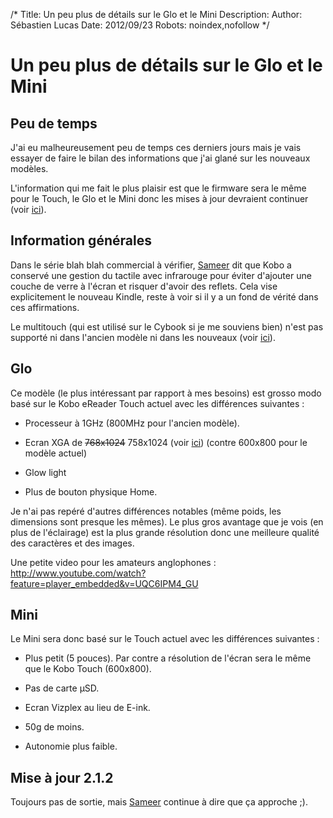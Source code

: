 /*
Title: Un peu plus de détails sur le Glo et le Mini
Description: 
Author: Sébastien Lucas
Date: 2012/09/23
Robots: noindex,nofollow
*/
# Un peu plus de détails sur le Glo et le Mini

## Peu de temps
J'ai eu malheureusement peu de temps ces derniers jours mais je vais essayer de faire le bilan des informations que j'ai glané sur les nouveaux modèles.

L'information qui me fait le plus plaisir est que le firmware sera le même pour le Touch, le Glo et le Mini donc les mises à jour devraient continuer (voir [ici](http://www.mobileread.com/forums/showpost.php?p=2216859&postcount=33)).

## Information générales

Dans le série blah blah commercial à vérifier, [Sameer](http://www.mobileread.com/forums/showpost.php?p=2216643&postcount=22) dit que Kobo a conservé une gestion du tactile avec infrarouge pour éviter d'ajouter une couche de verre à l'écran et risquer  d'avoir des reflets. Cela vise explicitement le nouveau Kindle, reste à voir si il y a un fond de vérité dans ces affirmations.

Le multitouch (qui est utilisé sur le Cybook si je me souviens bien) n'est pas supporté ni dans l'ancien modèle ni dans les nouveaux (voir [ici](http://www.mobileread.com/forums/showpost.php?p=2216839&postcount=31)).
## Glo

Ce modèle (le plus intéressant par rapport à mes besoins) est grosso modo basé sur le Kobo eReader Touch actuel avec les différences suivantes : 

*	Processeur à 1GHz (800MHz pour l'ancien modèle).

*	Ecran XGA de <del>768x1024</del> 758x1024 (voir [ici](http://www.mobileread.com/forums/showpost.php?p=2233436&postcount=15)) (contre 600x800 pour le modèle actuel)

*	Glow light

*	Plus de bouton physique Home.

Je n'ai pas repéré d'autres différences notables (même poids, les dimensions sont presque les mêmes). Le plus gros avantage que je vois (en plus de l'éclairage) est la plus grande résolution donc une meilleure qualité des caractères et des images.

Une petite video pour les amateurs anglophones : http://www.youtube.com/watch?feature=player_embedded&v=UQC6IPM4_GU
## Mini

Le Mini sera donc basé sur le Touch actuel avec les différences suivantes :

*	Plus petit (5 pouces). Par contre a résolution de l'écran sera le même que le Kobo Touch (600x800).

*	Pas de carte µSD.

*	Ecran Vizplex au lieu de E-ink.

*	50g de moins.

*	Autonomie plus faible.
## Mise à jour 2.1.2

Toujours pas de sortie, mais [Sameer](http://www.mobileread.com/forums/showpost.php?p=2216101&postcount=1196) continue à dire que ça approche ;).
